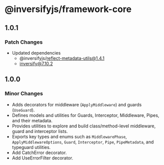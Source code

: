 # @inversifyjs/framework-core

## 1.0.1

### Patch Changes

- Updated dependencies
  - @inversifyjs/reflect-metadata-utils@1.4.1
  - inversify@7.10.2

## 1.0.0

### Minor Changes

- Adds decorators for middleware (`ApplyMiddleware`) and guards (`UseGuard`).
- Defines models and utilities for Guards, Interceptor, Middleware, Pipes, and their metadata.
- Provides utilities to explore and build class/method-level middleware, guard and interceptor lists.
- Exports key types and enums such as `MiddlewarePhase`, `ApplyMiddlewareOptions`, `Guard`, `Interceptor`, `Pipe`, `PipeMetadata`, and typeguard utilities.
- Add CatchError decorator.
- Add UseErrorFilter decorator.
